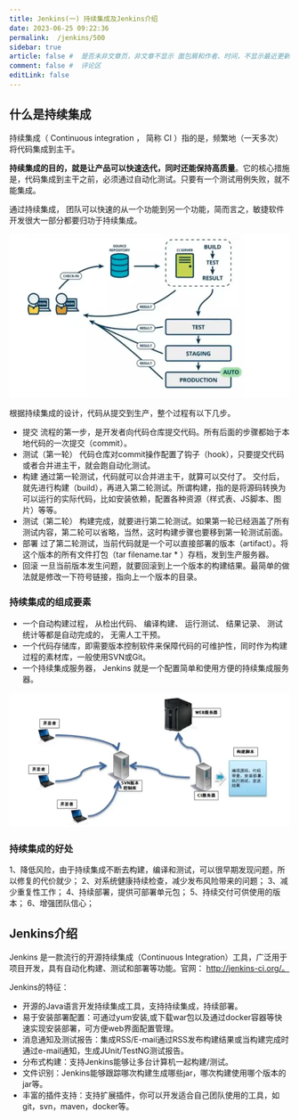 ```yaml
---
title: Jenkins(一) 持续集成及Jenkins介绍
date: 2023-06-25 09:22:36
permalink:  /jenkins/500
sidebar: true
article: false #  是否未非文章页，非文章不显示 面包屑和作者、时间，不显示最近更新栏，不会参与到最近更新文章的数据计算中
comment: false #  评论区
editLink: false
---
```


## 什么是持续集成
持续集成（ Continuous integration ， 简称 CI ）指的是，频繁地（一天多次）将代码集成到主干。

**持续集成的目的，就是让产品可以快速迭代，同时还能保持高质量**。它的核心措施是，代码集成到主干之前，必须通过自动化测试。只要有一个测试用例失败，就不能集成。

通过持续集成， 团队可以快速的从一个功能到另一个功能，简而言之，敏捷软件开发很大一部分都要归功于持续集成。

![](/assets/img/jenkins/500/img.png)

根据持续集成的设计，代码从提交到生产，整个过程有以下几步。
- 提交
  流程的第一步，是开发者向代码仓库提交代码。所有后面的步骤都始于本地代码的一次提交（commit）。
- 测试（第一轮）
  代码仓库对commit操作配置了钩子（hook），只要提交代码或者合并进主干，就会跑自动化测试。
- 构建
  通过第一轮测试，代码就可以合并进主干，就算可以交付了。
  交付后，就先进行构建（build），再进入第二轮测试。所谓构建，指的是将源码转换为可以运行的实际代码，比如安装依赖，配置各种资源（样式表、JS脚本、图片）等等。
- 测试（第二轮）
  构建完成，就要进行第二轮测试。如果第一轮已经涵盖了所有测试内容，第二轮可以省略，当然，这时构建步骤也要移到第一轮测试前面。
- 部署
  过了第二轮测试，当前代码就是一个可以直接部署的版本（artifact）。将这个版本的所有文件打包（tar filename.tar * ）存档，发到生产服务器。
- 回滚
  一旦当前版本发生问题，就要回滚到上一个版本的构建结果。最简单的做法就是修改一下符号链接，指向上一个版本的目录。

### 持续集成的组成要素
- 一个自动构建过程， 从检出代码、 编译构建、 运行测试、 结果记录、 测试统计等都是自动完成的， 无需人工干预。
- 一个代码存储库，即需要版本控制软件来保障代码的可维护性，同时作为构建过程的素材库，一般使用SVN或Git。
- 一个持续集成服务器， Jenkins 就是一个配置简单和使用方便的持续集成服务器。

![](/assets/img/jenkins/500/img_1.png)

### 持续集成的好处
1、降低风险，由于持续集成不断去构建，编译和测试，可以很早期发现问题，所以修复的代价就少；
2、对系统健康持续检查，减少发布风险带来的问题；
3、减少重复性工作；
4、持续部署，提供可部署单元包；
5、持续交付可供使用的版本；
6、增强团队信心；

## Jenkins介绍
Jenkins 是一款流行的开源持续集成（Continuous Integration）工具，广泛用于项目开发，具有自动化构建、测试和部署等功能。官网： http://jenkins-ci.org/。

Jenkins的特征：
- 开源的Java语言开发持续集成工具，支持持续集成，持续部署。
- 易于安装部署配置：可通过yum安装,或下载war包以及通过docker容器等快速实现安装部署，可方便web界面配置管理。
- 消息通知及测试报告：集成RSS/E-mail通过RSS发布构建结果或当构建完成时通过e-mail通知，生成JUnit/TestNG测试报告。
- 分布式构建：支持Jenkins能够让多台计算机一起构建/测试。
- 文件识别：Jenkins能够跟踪哪次构建生成哪些jar，哪次构建使用哪个版本的jar等。
- 丰富的插件支持：支持扩展插件，你可以开发适合自己团队使用的工具，如git，svn，maven，docker等。
